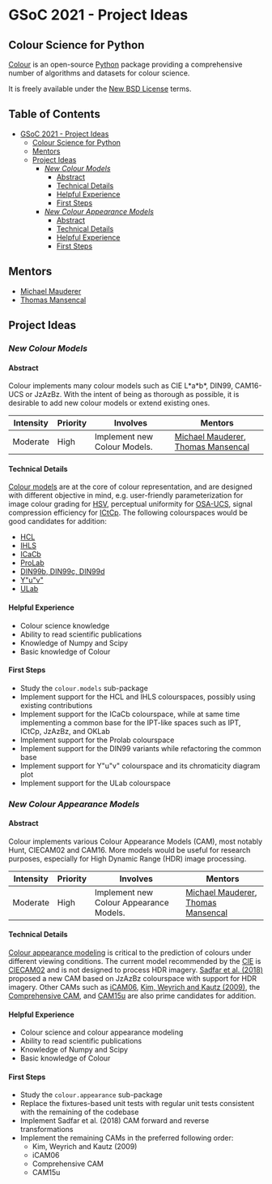# GSoC 2021 - Project Ideas

## Colour Science for Python

[Colour](https://github.com/colour-science/colour) is an open-source [Python](https://www.python.org/) package providing a comprehensive number of
algorithms and datasets for colour science.

It is freely available under the [New BSD License](https://opensource.org/licenses/BSD-3-Clause) terms.

## Table of Contents <!-- omit in toc -->

- [GSoC 2021 - Project Ideas](#gsoc-2021---project-ideas)
  - [Colour Science for Python](#colour-science-for-python)
  - [Mentors](#mentors)
  - [Project Ideas](#project-ideas)
    - [*New Colour Models*](#new-colour-models)
      - [Abstract](#abstract)
      - [Technical Details](#technical-details)
      - [Helpful Experience](#helpful-experience)
      - [First Steps](#first-steps)
    - [*New Colour Appearance Models*](#new-colour-appearance-models)
      - [Abstract](#abstract-1)
      - [Technical Details](#technical-details-1)
      - [Helpful Experience](#helpful-experience-1)
      - [First Steps](#first-steps-1)

## Mentors

- [Michael Mauderer](https://github.com/MichaelMauderer)
- [Thomas Mansencal](https://github.com/KelSolaar)

## Project Ideas

### *New Colour Models*

#### Abstract

Colour implements many colour models such as CIE L\*a\*b\*, DIN99, CAM16-UCS
or JzAzBz. With the intent of being as thorough as possible, it is desirable
to add new colour models or extend existing ones.

| **Intensity** | **Priority** | **Involves**                 | **Mentors**                                                                                              |
|---------------|--------------|------------------------------|----------------------------------------------------------------------------------------------------------|
| Moderate      | High         | Implement new Colour Models. | [Michael Mauderer](https://github.com/MichaelMauderer), [Thomas Mansencal](https://github.com/KelSolaar) |

#### Technical Details

[Colour models](https://en.wikipedia.org/wiki/Color_model)
are at the core of colour representation, and are designed with different
objective in mind, e.g. user-friendly parameterization for image colour grading
for [HSV](https://en.wikipedia.org/wiki/HSL_and_HSV), perceptual uniformity for
[OSA-UCS](https://en.wikipedia.org/wiki/OSA-UCS), signal compression efficiency
for [ICtCp](https://en.wikipedia.org/wiki/ICtCp). The following colourspaces
would be good candidates for addition:

- [HCL](https://github.com/colour-science/colour/issues/564)
- [IHLS](https://github.com/colour-science/colour/issues/590)
- [ICaCb](https://github.com/colour-science/colour/issues/553)
- [ProLab](https://github.com/colour-science/colour/issues/675)
- [DIN99b, DIN99c, DIN99d](https://github.com/colour-science/colour/issues/771)
- [Y"u"v"](https://github.com/colour-science/colour/issues/659)
- [ULab](https://github.com/colour-science/colour/issues/770)

#### Helpful Experience

- Colour science knowledge
- Ability to read scientific publications
- Knowledge of Numpy and Scipy
- Basic knowledge of Colour

#### First Steps

- Study the `colour.models` sub-package
- Implement support for the HCL and IHLS colourspaces, possibly using existing contributions
- Implement support for the ICaCb colourspace, while at same time implementing a common
  base for the IPT-like spaces such as IPT, ICtCp, JzAzBz, and OKLab
- Implement support for the Prolab colourspace
- Implement support for the DIN99 variants while refactoring the common base
- Implement support for Y"u"v" colourspace and its chromaticity diagram plot
- Implement support for the ULab colourspace

### *New Colour Appearance Models*

#### Abstract

Colour implements various Colour Appearance Models (CAM), most notably Hunt,
CIECAM02 and CAM16. More models would be useful for research purposes,
especially for High Dynamic Range (HDR) image processing.

| **Intensity** | **Priority** | **Involves**                            | **Mentors**                                                                                              |
|---------------|--------------|-----------------------------------------|----------------------------------------------------------------------------------------------------------|
| Moderate      | High         | Implement new Colour Appearance Models. | [Michael Mauderer](https://github.com/MichaelMauderer), [Thomas Mansencal](https://github.com/KelSolaar) |

#### Technical Details

[Colour appearance modeling](https://en.wikipedia.org/wiki/Color_appearance_model)
is critical to the prediction of colours under different viewing conditions.
The current model recommended by the [CIE](http://cie.co.at/) is
[CIECAM02](https://en.wikipedia.org/wiki/CIECAM02) and is not designed to
process HDR imagery. [Sadfar et al. (2018)](https://doi.org/10.2352/ISSN.2169-2629.2018.26.96)
proposed a new CAM based on JzAzBz colourspace with support for HDR imagery.
Other CAMs such as [iCAM06](https://doi.org/10.1016/j.jvcir.2007.06.003),
[Kim, Weyrich and Kautz (2009)](https://dl.acm.org/doi/abs/10.1145/1531326.1531333),
the [Comprehensive CAM](https://doi.org/10.1002/col.22078), and
[CAM15u](https://doi.org/10.1364/OE.23.012045) are also prime candidates for
addition.

#### Helpful Experience

- Colour science and colour appearance modeling
- Ability to read scientific publications
- Knowledge of Numpy and Scipy
- Basic knowledge of Colour

#### First Steps

- Study the `colour.appearance` sub-package
- Replace the fixtures-based unit tests with regular unit tests consistent with the remaining of the codebase
- Implement Sadfar et al. (2018) CAM forward and reverse transformations
- Implement the remaining CAMs in the preferred following order:
    - Kim, Weyrich and Kautz (2009)
    - iCAM06
    - Comprehensive CAM
    - CAM15u